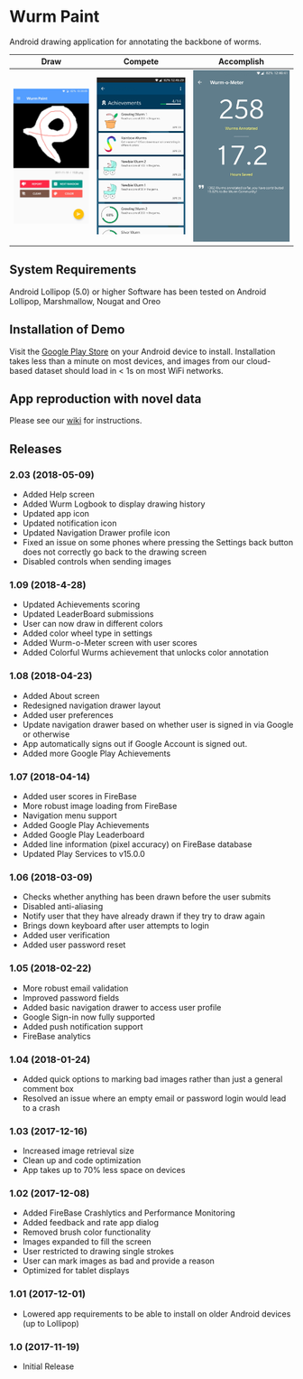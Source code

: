 # Wurm Paint

Android drawing application for annotating the backbone of worms.

 Draw                 | Compete              | Accomplish
:--------------------:|:--------------------:|:--------------------:
![](screens/scr_1.jpg)|![](screens/scr_2.jpg)|![](screens/scr_3.jpg)

## System Requirements
Android Lollipop (5.0) or higher
Software has been tested on Android Lollipop, Marshmallow, Nougat and Oreo

## Installation of Demo
Visit the [Google Play Store](https://play.google.com/store/apps/details?id=com.caden.drawing.wurmpaint) on your Android device to install. Installation takes less than a minute on most devices, and images from our cloud-based dataset should load in < 1s on most WiFi networks.

## App reproduction with novel data
Please see our [wiki](https://github.com/jiangshen/WurmPaint/wiki) for instructions.

## Releases

### 2.03 (2018-05-09)
- Added Help screen
- Added Wurm Logbook to display drawing history
- Updated app icon
- Updated notification icon
- Updated Navigation Drawer profile icon
- Fixed an issue on some phones where pressing the Settings back button does not correctly go back to the drawing screen
- Disabled controls when sending images 

### 1.09 (2018-4-28)
- Updated Achievements scoring
- Updated LeaderBoard submissions
- User can now draw in different colors
- Added color wheel type in settings
- Added Wurm-o-Meter screen with user scores
- Added Colorful Wurms achievement that unlocks color annotation

### 1.08 (2018-04-23)
- Added About screen
- Redesigned navigation drawer layout
- Added user preferences
- Update navigation drawer based on whether user is signed in via Google or otherwise
- App automatically signs out if Google Account is signed out.
- Added more Google Play Achievements

### 1.07 (2018-04-14)
- Added user scores in FireBase
- More robust image loading from FireBase
- Navigation menu support
- Added Google Play Achievements
- Added Google Play Leaderboard
- Added line information (pixel accuracy) on FireBase database
- Updated Play Services to v15.0.0

### 1.06 (2018-03-09)
- Checks whether anything has been drawn before the user submits
- Disabled anti-aliasing
- Notify user that they have already drawn if they try to draw again
- Brings down keyboard after user attempts to login
- Added user verification
- Added user password reset

### 1.05 (2018-02-22)
- More robust email validation
- Improved password fields
- Added basic navigation drawer to access user profile
- Google Sign-in now fully supported
- Added push notification support
- FireBase analytics

### 1.04 (2018-01-24)
- Added quick options to marking bad images rather than just a general comment box
- Resolved an issue where an empty email or password login would lead to a crash

### 1.03 (2017-12-16)
- Increased image retrieval size
- Clean up and code optimization
- App takes up to 70% less space on devices

### 1.02 (2017-12-08)
- Added FireBase Crashlytics and Performance Monitoring
- Added feedback and rate app dialog
- Removed brush color functionality
- Images expanded to fill the screen
- User restricted to drawing single strokes
- User can mark images as bad and provide a reason
- Optimized for tablet displays

### 1.01 (2017-12-01)
- Lowered app requirements to be able to install on older Android devices (up to Lollipop)

### 1.0 (2017-11-19)
- Initial Release
